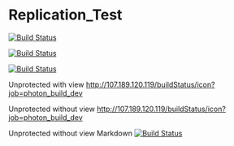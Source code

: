 Replication_Test
================

[![Build Status](https://img.shields.io/travis/vmware/vca-cli.svg?style=plastic)](http://107.189.120.119/job/photon_build_dev/)

[![Build Status](https://img.shields.io/jenkins/s/https/jenkins.qa.ubuntu.com/precise-desktop-amd64_default.svg?style=plastic)](http://107.189.120.119/job/photon_build_dev/)

[![Build Status](http://107.189.120.119/buildStatus/icon?job=photon_build_dev)](http://107.189.120.119/job/photon_build_dev/)

Unprotected with view
http://107.189.120.119/buildStatus/icon?job=photon_build_dev

Unprotected without view
http://107.189.120.119/buildStatus/icon?job=photon_build_dev

Unprotected without view Markdown
[![Build Status](http://107.189.120.119/buildStatus/icon?job=photon_build_dev)](http://107.189.120.119/job/photon_build_dev)

